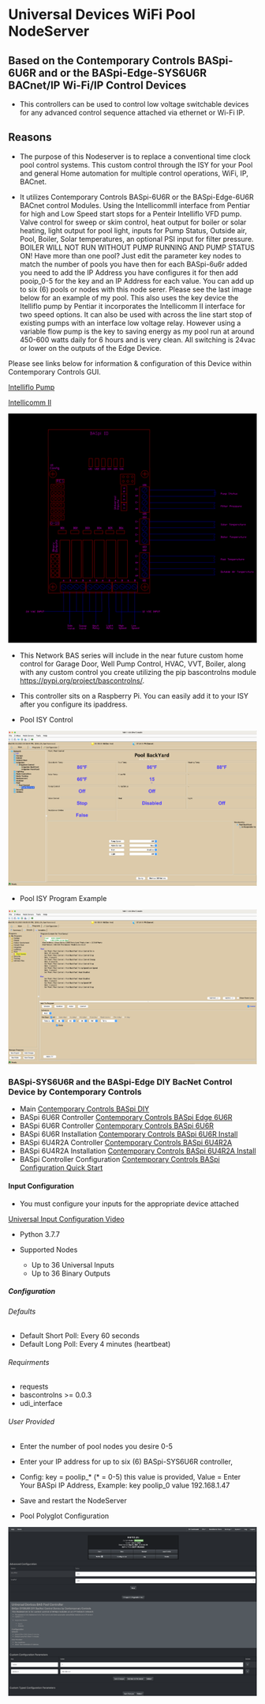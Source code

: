 # Universal Devices WiFi Pool NodeServer

## Based on the Contemporary Controls BASpi-6U6R and or the BASpi-Edge-SYS6U6R BACnet/IP Wi-Fi/IP Control Devices

* This controllers can be used to control low voltage switchable devices for any advanced control sequence attached via ethernet or Wi-Fi IP.

## Reasons

* The purpose of this Nodeserver is to replace a conventional time clock pool control systems. This custom control through the ISY for your Pool and general Home automation for multiple control operations, WiFi, IP, BACnet.

* It utilizes Contemporary Controls BASpi-6U6R or the BASpi-Edge-6U6R BACnet control Modules. Using the IntellicommII interface from Pentiar for high and Low Speed start stops for a Penteir Intelliflo VFD pump. Valve control for sweep or skim control, heat output for boiler or solar heating, light output for pool light, inputs for Pump Status, Outside air, Pool, Boiler, Solar temperatures, an optional PSI input for filter pressure. BOILER WILL NOT RUN WITHOUT PUMP RUNNING AND PUMP STATUS ON! Have more than one pool? Just edit the parameter key nodes to match the number of pools you have then for each BASpi-6u6r added you need to add the IP Address you have configures it for then add pooip_0-5 for the key and an IP Address for each value. You can add up to six (6) pools or nodes with this node serer. Please see the last image below for an example of my pool. This also uses the key device the Itelliflo pump by Pentiar it incorporates the Intellicomm II interface for two speed options. It can also be used with across the line start stop of existing pumps with an interface low voltage relay. However using a variable flow pump is the key to saving energy as my pool run at around 450-600 watts daily for 6 hours and is very clean. All switching is 24vac or lower on the outputs of the Edge Device.

Please see links below for information & configuration of this Device within Contemporary Controls GUI.

[Intelliflo Pump](https://www.pentair.com/en-us/products/residential/pool-spa-equipment/pool-pumps/intelliflo_vsf.html)

[Intellicomm II](https://github.com/sjpbailey/udi-poly-baspool-python-master-v3/blob/ee737e521417fd444bea6171df800e65cc61c6c0/Archive-images/IntelliComm_II_Interface_Adapter_English.pdf)

![CAD Wiring](https://github.com/sjpbailey/udi-poly-baspool-python-master-v3/blob/a70bd778c9fcdfd42ddf0ad7fae1f9bfd7dbe54f/Archive-images/Pool-CAD.png)

* This Network BAS series will include in the near future custom home control for Garage Door, Well Pump Control, HVAC, VVT, Boiler, along with any custom control you create utilizing the pip bascontrolns module <https://pypi.org/project/bascontrolns/>.

* This controller sits on a Raspberry Pi. You can easily add it to your ISY after you configure its ipaddress.

* Pool ISY Control

![Pool Control](https://github.com/sjpbailey/udi-poly-baspool-python-master-v3/blob/96c5c65bc36aceb86f044b4f204713e52e2a0818/Archive-images/ISY_Pool_Control.png)

* Pool ISY Program Example

![Pool Program](https://github.com/sjpbailey/udi-poly-baspool-python-master-v3/blob/fc46203d14edef54d4c23816dbc5d4e4677cbfad/Archive-images/ISY_Pool_Program_Skim.png)

### BASpi-SYS6U6R and the BASpi-Edge DIY BacNet Control Device by Contemporary Controls

* Main
[Contemporary Controls BASpi DIY](https://www.ccontrols.com/basautomation/baspi.htm)
* BASpi 6U6R Controller
[Contemporary Controls BASpi Edge 6U6R](https://www.ccontrols.com/basautomation/baspiedge.php)
* BASpi 6U6R Controller
[Contemporary Controls BASpi 6U6R](https://www.ccontrols.com/pdf/ds/BASPI-datasheet.pdf)
* BASpi 6U6R Installation
[Contemporary Controls BASpi 6U6R Install](https://www.ccontrols.com/pdf/BASpi-hardware-install-guide.pdf)
* BASpi 6U4R2A Controller
[Contemporary Controls BASpi 6U4R2A](https://www.ccontrols.com/pdf/ds/BASPI-AO2-datasheet.pdf)
* BASpi 6U4R2A Installation
[Contemporary Controls BASpi 6U4R2A Install](https://www.ccontrols.com/pdf/TD180600.pdf)
* BASpi Controller Configuration
[Contemporary Controls BASpi Configuration Quick Start](https://www.ccontrols.com/pdf/is/BASPI-QSGuide.pdf)

#### Input Configuration

* You must configure your inputs for the appropriate device attached

[Universal Input Configuration Video](https://www.youtube.com/watch?v=hTd1mR7npP4)

* Python 3.7.7

* Supported Nodes
  * Up to 36 Universal Inputs
  * Up to 36 Binary Outputs
  
##### Configuration

###### Defaults

* Default Short Poll:  Every 60 seconds
* Default Long Poll: Every 4 minutes (heartbeat)

###### Requirments

* requests
* bascontrolns >= 0.0.3
* udi_interface

###### User Provided

* Enter the number of pool nodes you desire 0-5
* Enter your IP address for up to six (6) BASpi-SYS6U6R controller,
* Config: key = poolip_* (* = 0-5) this value is provided, Value = Enter Your BASpi IP Address, Example: key poolip_0  value 192.168.1.47
* Save and restart the NodeServer

* Pool Polyglot Configuration

![BASPOOL Polyglot Configuration](https://github.com/sjpbailey/udi-poly-baspool-python-master-v3/blob/96c5c65bc36aceb86f044b4f204713e52e2a0818/Archive-images/Polyglot-config.png)
